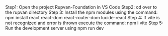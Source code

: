 Step1: Open the project Rupvan-Foundation in VS Code
Step2: cd over to the rupvan directory
Step 3: Install the npm modules using the command: npm install react react-dom react-router-dom lucide-react
Step 4: If vite is not recognized and error is thrown execute the command: npm i vite
Step 5: Run the development server using npm run dev
